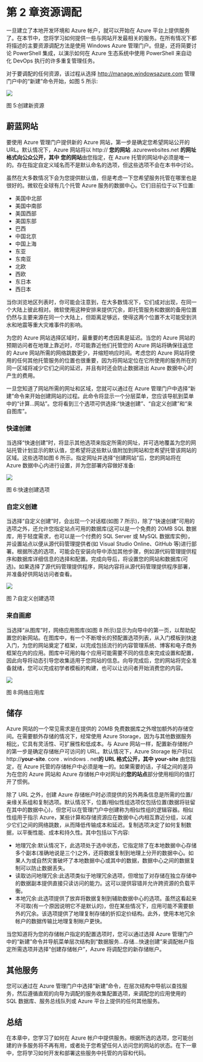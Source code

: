 # 第 2 章资源调配

一旦建立了本地开发环境和 Azure 帐户，就可以开始在 Azure 平台上提供服务了。在本节中，您将学习如何提供一些与网站开发最相关的服务。在所有情况下都将描述的主要资源调配方法是使用 Windows Azure 管理门户。但是，还将简要讨论 PowerShell 集成，以演示如何在 Azure 生态系统中使用 PowerShell 来自动化 DevOps 执行的许多重复管理任务。

对于要调配的任何资源，该过程从选择 http://manage.windowsazure.com 管理门户中的“新建”命令开始，如图 5 所示:

![](img/image008.png)

图 5:创建新资源

## 蔚蓝网站

要使用 Azure 管理门户提供新的 Azure 网站，第一步是确定您希望网站公开的 URL。默认情况下，Azure 网站将以 http:// **您的网站** .azurewebsites.net **的网址格式向公众公开，其中** **您的网站**由您指定，在 Azure 托管的网站中必须是唯一的。存在指定自定义域名而不是默认命名的选项，但这些选项不会在本书中讨论。

虽然在大多数情况下会为您提供默认值，但是考虑一下您希望服务托管在哪里也是很好的。微软在全球有几个托管 Azure 服务的数据中心。它们目前位于以下位置:

*   美国中北部
*   美国中南部
*   美国西部
*   美国东部
*   巴西
*   中国北京
*   中国上海
*   东亚
*   东南亚
*   北欧
*   西欧
*   东日本
*   西日本

当你浏览地区列表时，你可能会注意到，在大多数情况下，它们成对出现，在同一个大陆上彼此相对。微软使用这种安排来提供冗余，即托管服务和数据的备用位置仍然与主要来源在同一个大陆上，但距离足够远，使得这两个位置不太可能受到洪水和地震等重大灾难事件的影响。

为您的 Azure 网站选择区域时，最重要的考虑因素是延迟。当您的 Azure 网站的预期访问者在地理上靠近时，尽可能靠近他们托管您的 Azure 网站将确保往返您的 Azure 网站所需的网络跳数更少，并缩短响应时间。考虑您的 Azure 网站将使用的任何其他托管服务的位置也很重要，因为将网站定位在它所使用的服务所在的同一区域将减少它们之间的延迟，并且有时还会防止数据进出 Azure 数据中心时产生的费用。

一旦您知道了网站所需的网址和区域，您就可以通过在 Azure 管理门户中选择“新建”命令来开始创建网站的过程。此命令将显示一个分层菜单，您应该导航到菜单中的“计算…网站”。您将看到三个选项可供选择:“快速创建”、“自定义创建”和“来自图库”。

### 快速创建

当选择“快速创建”时，将显示其他选项来指定所需的网址，并可选地覆盖为您的网站托管计划显示的默认值，您希望将这些默认值附加到网站和您希望托管该网站的区域。这些选项如图 6 所示。指定网址并选择“创建网站”后，您的网站将在 Azure 数据中心内进行设置，并为您部署内容做好准备:

![](img/image009.png)

图 6:快速创建选项

### 自定义创建

当选择“自定义创建”时，会出现一个对话框(如图 7 所示)，除了“快速创建”可用的选项之外，还允许您指定站点可用的数据库(这可以是一个免费的 20MB SQL 数据库，用于轻度需求，也可以是一个付费的 SQL Server 或 MySQL 数据库实例)，并设置站点以便从源代码管理提供者(如 Visual Studio Online、GitHub 等)进行部署。根据所选的选项，可能会在安装向导中添加其他步骤，例如源代码管理提供程序和数据库详细信息的选择和配置。完成向导后，将设置您的网站和数据库(可选)。如果选择了源代码管理提供程序，网站内容将从源代码管理提供程序部署，并准备好供网站访问者查看。

![](img/image010.png)

图 7:自定义创建选项

### 来自画廊

当选择“从图库”时，网络应用图库(如图 8 所示)显示为向导中的第一页，以帮助配置您的新网站。在图库中，有一个不断增长的预配置选项列表，从入门模板到快速入门，为您的网站奠定了框架，以完成包括流行的内容管理系统、博客和电子商务框架在内的应用。图库中可用的每个应用可能需要不同的信息来完成设置和配置，因此向导将动态引导您收集适用于您网站的信息。向导完成后，您的网站将完全准备就绪，您可以完成初学者模板的构建，也可以让访问者开始消费您的内容。

![](img/image011.png)

图 8:网络应用库

## 储存

Azure 网站的一个常见需求是在提供的 20MB 免费数据库之外增加额外的存储空间。在需要额外存储的情况下，经常使用 Azure Storage，因为与其他数据服务相比，它具有灵活性、可扩展性和低成本。与 Azure 网站一样，配置新存储帐户的第一步是确定存储帐户可访问的 URL。默认情况下，Azure Storage 帐户将以 http://**your-site**. core . windows . net**的 URL 格式公开，其中** **your-site** 由您指定，在 Azure 托管的存储帐户中必须是唯一的。如果需要的话，子域之间的差异为在您的 Azure 网站和 Azure 存储帐户中对网址的**您的站点**部分使用相同的值打开了惯例。

除了 URL 之外，创建 Azure 存储帐户时必须提供的另外两条信息是所需的位置/亲缘关系组和复制选项。默认情况下，位置/相似性组选项仅包括位置(数据将驻留在其中的数据中心)，但您可以在管理门户中创建称为相似性组的逻辑容器。相似性组用于指示 Azure，某些计算和存储资源应在数据中心内相互靠近分组，以减少它们之间的网络跳数，从而降低传输成本和延迟。复制选项决定了如何复制数据，以平衡性能、成本和持久性。其中包括以下内容:

*   地理冗余:默认情况下，此选项处于选中状态，它指定除了在本地数据中心存储多个副本(准确地说是三个)之外，还将数据复制到地理上分开的数据中心。如果人为或自然灾害破坏了本地数据中心或其中的数据，数据中心之间的数据复制可以防止数据丢失。
*   读取访问地理冗余:此选项类似于地理冗余选项，但增加了对存储在独立存储中的数据副本提供直接只读访问的能力。这可以提供容错并允许跨资源的负载平衡。
*   本地冗余:此选项提供了放弃将数据复制到辅助数据中心的选项。虽然这看起来不可取(有一个原因说明它不是默认的)，但在某些情况下，应用可能不需要额外的冗余。该选项提供了地理复制存储的折扣定价结构。此外，使用本地冗余帐户的数据传输比地理复制帐户更快。

当您知道将为您的存储帐户指定的配置选项时，您可以通过选择 Azure 管理门户中的“新建”命令并导航菜单层次结构到“数据服务…存储…快速创建”来调配帐户指定所需选项并选择“创建存储帐户”，Azure 将调配您的新存储帐户。

## 其他服务

您可以通过在 Azure 管理门户中选择“新建”命令，在层次结构中导航以查找服务，然后遵循直观的向导为调配的服务收集配置选项，来调配您的应用使用的 SQL 数据库、服务总线队列或 Azure 平台上提供的任何其他服务。

## 总结

在本章中，您学习了如何在 Azure 帐户中提供服务。根据所选的选项，您可能创建的许多服务将不再有用，或者处于您希望任何人访问您的网站的状态。在下一章中，您将学习如何开发和部署这些服务中托管的内容和代码。